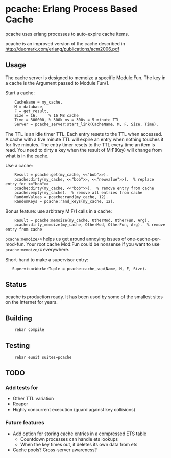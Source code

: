 pcache: Erlang Process Based Cache
==================================

pcache uses erlang processes to auto-expire cache items.

pcache is an improved version of the cache described in http://duomark.com/erlang/publications/acm2006.pdf

Usage
-----
The cache server is designed to memoize a specific Module:Fun. The key in
a cache is the Argument passed to Module:Fun/1.

Start a cache:

        CacheName = my_cache,
        M = database,
        F = get_result,
        Size = 16,     % 16 MB cache
        Time = 300000, % 300k ms = 300s = 5 minute TTL
        Server = pcache_server:start_link(CacheName, M, F, Size, Time).

The TTL is an idle timer TTL.  Each entry resets to the TTL when accessed.
A cache with a five minute TTL will expire an entry when nothing touches it for five minutes.
The entry timer resets to the TTL every time an item is read.  You need to dirty a key when 
the result of M:F(Key) will change from what is in the cache.

Use a cache:

        Result = pcache:get(my_cache, <<"bob">>).
        pcache:dirty(my_cache, <<"bob">>, <<"newvalue">>).  % replace entry for <<"bob">>
        pcache:dirty(my_cache, <<"bob">>).  % remove entry from cache
        pcache:empty(my_cache).  % remove all entries from cache
        RandomValues = pcache:rand(my_cache, 12).
        RandomKeys = pcache:rand_keys(my_cache, 12).

Bonus feature: use arbitrary M:F/1 calls in a cache:

        Result = pcache:memoize(my_cache, OtherMod, OtherFun, Arg).
        pcache:dirty_memoize(my_cache, OtherMod, OtherFun, Arg).  % remove entry from cache

`pcache:memoize/4` helps us get around annoying issues of one-cache-per-mod-fun.
Your root cache Mod:Fun could be nonsense if you want to use `pcache:memoize/4` everywhere.

Short-hand to make a supervisor entry:

       SupervisorWorkerTuple = pcache:cache_sup(Name, M, F, Size).

Status
------
pcache is production ready.  It has been used by some of the smallest sites on the Internet for years.

Building
--------
        rebar compile

Testing
-------
        rebar eunit suites=pcache

TODO
----
### Add tests for

* Other TTL variation
* Reaper
* Highly concurrent execution (guard against key collisions)

### Future features

* Add option for storing cache entries in a compressed ETS table
  * Countdown processes can handle ets lookups
  * When the key times out, it deletes its own data from ets
* Cache pools?  Cross-server awareness?
